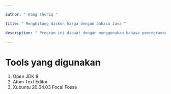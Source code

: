 ```yaml
---

author: " Kang Thoriq "

title: " Menghitung diskon harga dengan bahasa Java "

description: " Program ini dibuat dengan menggunakan bahasa pemrograman Java dengan konsep Objek Oriented dan bersifat GUI. "

---
```


# Tools yang digunakan
1. Open JDK 8
2. Atom Text Editor
3. Xubuntu 20.04.03 Focal Fossa

